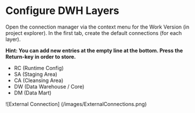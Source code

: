 # Configure DWH Layers

Open the connection manager via the context menu for the Work Version (in project explorer). In the first tab, create the default connections (for each layer).

__Hint: You can add new entries at the empty line at the bottom. Press the Return-key in order to store.__

* RC (Runtime Config)
* SA (Staging Area)
* CA (Cleansing Area)
* DW (Data Warehouse / Core)
* DM (Data Mart)

![External Connection] (/images/ExternalConnections.png)
